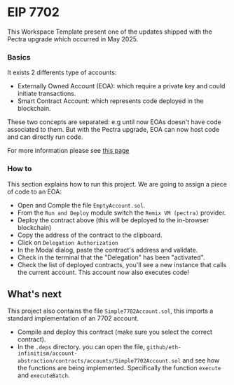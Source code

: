 # EIP 7702

This Workspace Template present one of the updates shipped with the Pectra upgrade which occurred in May 2025.

### Basics

It exists 2 differents type of accounts:
- Externally Owned Account (EOA): which require a private key and could initiate transactions.
- Smart Contract Account: which represents code deployed in the blockchain.

These two concepts are separated: e.g until now EOAs doesn't have code associated to them.
But with the Pectra upgrade, EOA can now host code and can directly run code.

For more information please see [this page](https://eip7702.io)

### How to

This section explains how to run this project. We are going to assign a piece of code to an EOA:

- Open and Comple the file `EmptyAccount.sol`.
- From the `Run and Deploy` module switch the `Remix VM (pectra)` provider.
- Deploy the contract above (this will be deployed to the in-browser blockchain)
- Copy the address of the contract to the clipboard.
- Click on `Delegation Authorization`
- In the Modal dialog, paste the contract's address and validate.
- Check in the terminal that the "Delegation" has been "activated".
- Check the list of deployed contracts, you'll see a new instance that calls the current account. This account now also executes code!


## What's next

This project also contains the file `Simple7702Account.sol`,
this imports a standard implementation of an 7702 account.
- Compile and deploy this contract (make sure you select the correct contract).
- In the `.deps` directory. you can open the file, `github/eth-infinitism/account-abstraction/contracts/accounts/Simple7702Account.sol` and see how the functions are being implemented. Specifically the function `execute` and `executeBatch`.


